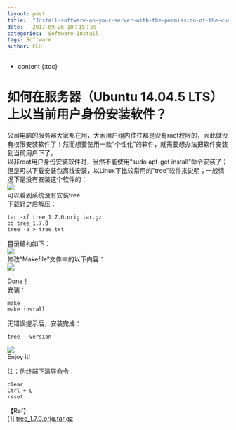 ```yaml
---
layout: post
title:  "Install-software-on-your-server-with-the-permission-of-the-current-user"
date:   2017-09-26 10：15：59
categories:  Software-Install
tags: Software
author: CLH
---
```


* content
{:toc}

# 如何在服务器（Ubuntu 14.04.5 LTS）上以当前用户身份安装软件？ #
公司电脑的服务器大家都在用，大家用户组内往往都是没有root权限的，因此就没有权限安装软件了！然而想要使用一款“个性化”的软件，就需要想办法把软件安装到当前用户下了。    
以非root用户身份安装软件时，当然不能使用“sudo apt-get install”命令安装了；但是可以下载安装包离线安装，以Linux下比较常用的"tree"软件来说明；一般情况下是没有安装这个软件的：    
![](https://i.imgur.com/XB3Negh.jpg)      
可以看到系统没有安装tree    
下载好之后解压：

	tar -xf tree_1.7.0.orig.tar.gz    
	cd tree_1.7.0  
	tree -a > tree.txt    
目录结构如下：    
![](https://i.imgur.com/b6ZYWJI.jpg)    
修改“Makefile”文件中的以下内容：     
![](https://i.imgur.com/oJDeQmE.jpg)     
	
Done！    
安装：    

	make
	make install
无错误提示后，安装完成：    

	tree --version
![](https://i.imgur.com/9tVSDs3.jpg)    
Enjoy it!     
	
注：伪终端下清屏命令：    

	clear
	Ctrl + L
	reset
【Ref】    
[1] [tree_1.7.0.orig.tar.gz](https://launchpad.net/ubuntu/+source/tree/1.7.0-5)    
